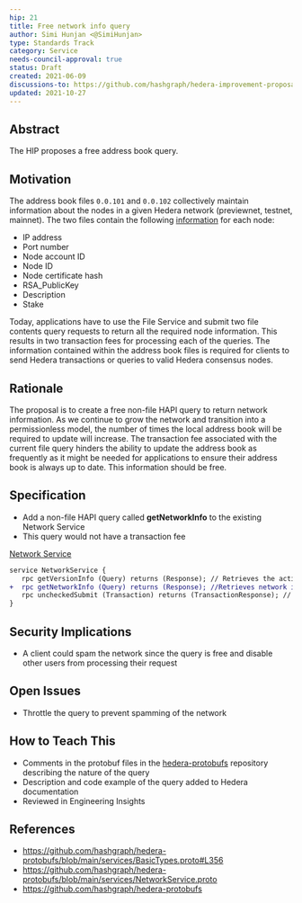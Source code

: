 ```yaml
---
hip: 21
title: Free network info query              
author: Simi Hunjan <@SimiHunjan>
type: Standards Track
category: Service
needs-council-approval: true
status: Draft
created: 2021-06-09 
discussions-to: https://github.com/hashgraph/hedera-improvement-proposal/discussions/82
updated: 2021-10-27
---
```


## Abstract

The HIP proposes a free address book query.

## Motivation

The address book files `0.0.101` and `0.0.102` collectively maintain information about the nodes in a given Hedera network (previewnet, testnet, mainnet). The two files contain the following [information](https://github.com/hashgraph/hedera-protobufs/blob/main/services/BasicTypes.proto#L356) for each node:

- IP address
- Port number
- Node account ID
- Node ID
- Node certificate hash
- RSA_PublicKey
- Description
- Stake

Today, applications have to use the File Service and submit two file contents query requests to return all the required node information. This results in two transaction fees for processing each of the queries. The information contained within the address book files is required for clients to send Hedera transactions or queries to valid Hedera consensus nodes.

## Rationale 

The proposal is to create a free non-file HAPI query to return network information. As we continue to grow the network and transition into a permissionless model, the number of times the local address book will be required to update will increase. The transaction fee associated with the current file query hinders the ability to update the address book as frequently as it might be needed for applications to ensure their address book is always up to date. This information should be free. 

## Specification 

- Add a non-file HAPI query called **getNetworkInfo** to the existing Network Service
- This query would not have a transaction fee


[Network Service](https://github.com/hashgraph/hedera-protobufs/blob/main/services/NetworkService.proto)

```diff
service NetworkService {
   rpc getVersionInfo (Query) returns (Response); // Retrieves the active versions of Hedera Services and HAPI proto
+  rpc getNetworkInfo (Query) returns (Response); //Retrieves network information
   rpc uncheckedSubmit (Transaction) returns (TransactionResponse); // Submits a "wrapped" transaction to the network, skipping its standard prechecks. (Note that the "wrapper" <tt>UncheckedSubmit</tt> transaction is still subject to normal prechecks, including an authorization requirement that its payer be either the treasury or system admin account.)
} 

```

## Security Implications

- A client could spam the network since the query is free and disable other users from processing their request 

## Open Issues

- Throttle the query to prevent spamming of the network

## How to Teach This

- Comments in the protobuf files in the [hedera-protobufs](https://github.com/hashgraph/hedera-protobufs) repository describing the nature of the query
- Description and code example of the query added to Hedera documentation
- Reviewed in Engineering Insights

## References

- https://github.com/hashgraph/hedera-protobufs/blob/main/services/BasicTypes.proto#L356
- https://github.com/hashgraph/hedera-protobufs/blob/main/services/NetworkService.proto
- https://github.com/hashgraph/hedera-protobufs
